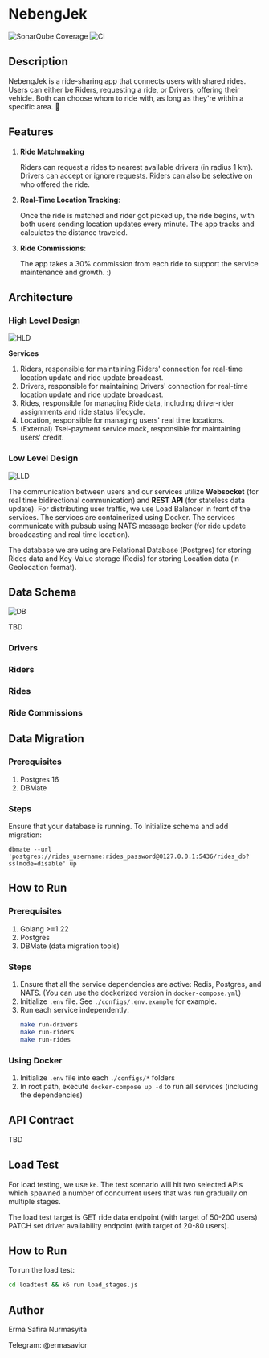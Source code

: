 # NebengJek
![SonarQube Coverage](https://sonarcloud.io/api/project_badges/measure?project=nebengjek-demo_nebengjek&metric=coverage)
![CI](https://github.com/ermasavior/nebeng-jek/actions/workflows/ci.yml/badge.svg)

## Description
NebengJek is a ride-sharing app that connects users with shared rides. Users can either be Riders, requesting a ride, or Drivers, offering their vehicle. Both can choose whom to ride with, as long as they're within a specific area. 🚀

## Features
1. __Ride Matchmaking__

    Riders can request a rides to nearest available drivers (in radius 1 km). Drivers can accept or ignore requests. Riders can also be selective on who offered the ride.
2. __Real-Time Location Tracking__:

    Once the ride is matched and rider got picked up, the ride begins, with both users sending location updates every minute. The app tracks and calculates the distance traveled.
3. __Ride Commissions__:
    
    The app takes a 30% commission from each ride to support the service maintenance and growth. :)

## Architecture
### High Level Design
![HLD](docs/pictures/Nebengjek-HLD.png)

__Services__

1. Riders, responsible for maintaining Riders' connection for real-time location update and ride update broadcast.
2. Drivers, responsible for maintaining Drivers' connection for real-time location update and ride update broadcast.
3. Rides, responsible for managing Ride data, including driver-rider assignments and ride status lifecycle.
4. Location, responsible for managing users' real time locations.
5. (External) Tsel-payment service mock, responsible for maintaining users' credit. 

### Low Level Design
![LLD](docs/pictures/Nebengjek-LLD.png)

The communication between users and our services utilize __Websocket__ (for real time bidirectional communication) and __REST API__ (for stateless data update). For distributing user traffic, we use Load Balancer in front of the services. The services are containerized using Docker. The services communicate with pubsub using NATS message broker (for ride update broadcasting and real time location).

The database we are using are Relational Database (Postgres) for storing Rides data and Key-Value storage (Redis) for storing Location data (in Geolocation format).

## Data Schema
![DB](docs/pictures/ERD.png)

TBD
### Drivers
### Riders
### Rides
### Ride Commissions

<!-- ### Ride status
- NEW_RIDE_REQUEST
- MATCHED_DRIVER
- READY_TO_PICKUP
- RIDE_STARTED
- RIDE_ENDED
- RIDE_PAID
- RIDE_CANCELLED -->

## Data Migration
### Prerequisites
1. Postgres 16
2. DBMate

### Steps
Ensure that your database is running. To Initialize schema and add migration:

```
dbmate --url 'postgres://rides_username:rides_password@0127.0.0.1:5436/rides_db?sslmode=disable' up
```

## How to Run
### Prerequisites
1. Golang >=1.22
2. Postgres
3. DBMate (data migration tools)

### Steps

1. Ensure that all the service dependencies are active: Redis, Postgres, and NATS. (You can use the dockerized version in `docker-compose.yml`)
2. Initialize `.env` file. See `./configs/.env.example` for example.
3. Run each service independently:
    ```sh
    make run-drivers
    make run-riders
    make run-rides
    ```

### Using Docker

1. Initialize `.env` file into each `./configs/*` folders
2. In root path, execute `docker-compose up -d` to run all services (including the dependencies)

## API Contract
TBD

## Load Test

For load testing, we use `k6`.
The test scenario will hit two selected APIs which spawned a number of concurrent users that was run gradually on multiple stages.

The load test target is GET ride data endpoint (with target of 50-200 users) PATCH set driver availability endpoint (with target of 20-80 users). 

## How to Run
To run the load test:
```sh
cd loadtest && k6 run load_stages.js 
```

## Author
Erma Safira Nurmasyita

Telegram: @ermasavior
